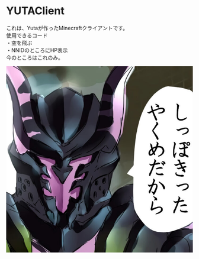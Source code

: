 # YUTAClient
これは、Yutaが作ったMinecraftクライアントです。<br>
使用できるコード<br>
・空を飛ぶ<br>
・NNIDのところにHP表示<br>
今のところはこれのみ。<br>

<img src="yuta.jpg">
